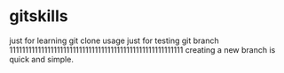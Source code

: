 # gitskills
just for learning git clone usage
just for testing git branch
1111111111111111111111111111111111111111111111111111111
creating a new branch is quick and simple.

